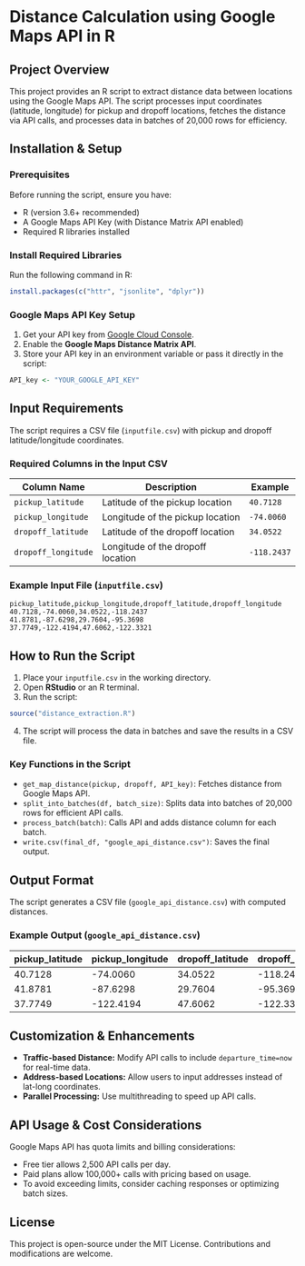 
# Distance Calculation using Google Maps API in R

## Project Overview
This project provides an R script to extract distance data between locations using the Google Maps API. The script processes input coordinates (latitude, longitude) for pickup and dropoff locations, fetches the distance via API calls, and processes data in batches of 20,000 rows for efficiency.

## Installation & Setup

### Prerequisites
Before running the script, ensure you have:
- R (version 3.6+ recommended)
- A Google Maps API Key (with Distance Matrix API enabled)
- Required R libraries installed

### Install Required Libraries
Run the following command in R:
```r
install.packages(c("httr", "jsonlite", "dplyr"))
```

### Google Maps API Key Setup
1. Get your API key from [Google Cloud Console](https://console.cloud.google.com/).
2. Enable the **Google Maps Distance Matrix API**.
3. Store your API key in an environment variable or pass it directly in the script:
```r
API_key <- "YOUR_GOOGLE_API_KEY"
```

## Input Requirements

The script requires a CSV file (`inputfile.csv`) with pickup and dropoff latitude/longitude coordinates.

### Required Columns in the Input CSV
| Column Name        | Description                               | Example            |
|-------------------|---------------------------------------|------------------|
| `pickup_latitude` | Latitude of the pickup location      | `40.7128`        |
| `pickup_longitude`| Longitude of the pickup location     | `-74.0060`       |
| `dropoff_latitude`| Latitude of the dropoff location     | `34.0522`        |
| `dropoff_longitude`| Longitude of the dropoff location   | `-118.2437`      |

### Example Input File (`inputfile.csv`)
```
pickup_latitude,pickup_longitude,dropoff_latitude,dropoff_longitude
40.7128,-74.0060,34.0522,-118.2437
41.8781,-87.6298,29.7604,-95.3698
37.7749,-122.4194,47.6062,-122.3321
```

## How to Run the Script
1. Place your `inputfile.csv` in the working directory.
2. Open **RStudio** or an R terminal.
3. Run the script:
```r
source("distance_extraction.R")
```
4. The script will process the data in batches and save the results in a CSV file.

### Key Functions in the Script
- `get_map_distance(pickup, dropoff, API_key)`: Fetches distance from Google Maps API.
- `split_into_batches(df, batch_size)`: Splits data into batches of 20,000 rows for efficient API calls.
- `process_batch(batch)`: Calls API and adds distance column for each batch.
- `write.csv(final_df, "google_api_distance.csv")`: Saves the final output.

## Output Format

The script generates a CSV file (`google_api_distance.csv`) with computed distances.

### Example Output (`google_api_distance.csv`)
| pickup_latitude | pickup_longitude | dropoff_latitude | dropoff_longitude | distance_miles |
|----------------|----------------|----------------|----------------|---------------|
| 40.7128 | -74.0060 | 34.0522 | -118.2437 | 2445.56 |
| 41.8781 | -87.6298 | 29.7604 | -95.3698 | 1081.95 |
| 37.7749 | -122.4194 | 47.6062 | -122.3321 | 808.24 |

## Customization & Enhancements
- **Traffic-based Distance:** Modify API calls to include `departure_time=now` for real-time data.
- **Address-based Locations:** Allow users to input addresses instead of lat-long coordinates.
- **Parallel Processing:** Use multithreading to speed up API calls.

## API Usage & Cost Considerations
Google Maps API has quota limits and billing considerations:
- Free tier allows 2,500 API calls per day.
- Paid plans allow 100,000+ calls with pricing based on usage.
- To avoid exceeding limits, consider caching responses or optimizing batch sizes.

## License
This project is open-source under the MIT License. Contributions and modifications are welcome.
```
